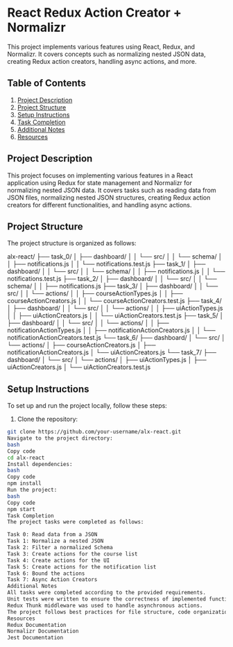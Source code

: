 # React Redux Action Creator + Normalizr

This project implements various features using React, Redux, and Normalizr. It covers concepts such as normalizing nested JSON data, creating Redux action creators, handling async actions, and more.

## Table of Contents

1. [Project Description](#project-description)
2. [Project Structure](#project-structure)
3. [Setup Instructions](#setup-instructions)
4. [Task Completion](#task-completion)
5. [Additional Notes](#additional-notes)
6. [Resources](#resources)

## Project Description

This project focuses on implementing various features in a React application using Redux for state management and Normalizr for normalizing nested JSON data. It covers tasks such as reading data from JSON files, normalizing nested JSON structures, creating Redux action creators for different functionalities, and handling async actions.

## Project Structure

The project structure is organized as follows:

alx-react/
├── task_0/
│ ├── dashboard/
│ │ └── src/
│ │ └── schema/
│ │ ├── notifications.js
│ │ └── notifications.test.js
├── task_1/
│ ├── dashboard/
│ │ └── src/
│ │ └── schema/
│ │ ├── notifications.js
│ │ └── notifications.test.js
├── task_2/
│ ├── dashboard/
│ │ └── src/
│ │ └── schema/
│ │ ├── notifications.js
├── task_3/
│ ├── dashboard/
│ │ └── src/
│ │ └── actions/
│ │ ├── courseActionTypes.js
│ │ ├── courseActionCreators.js
│ │ └── courseActionCreators.test.js
├── task_4/
│ ├── dashboard/
│ │ └── src/
│ │ └── actions/
│ │ ├── uiActionTypes.js
│ │ ├── uiActionCreators.js
│ │ └── uiActionCreators.test.js
├── task_5/
│ ├── dashboard/
│ │ └── src/
│ │ └── actions/
│ │ ├── notificationActionTypes.js
│ │ ├── notificationActionCreators.js
│ │ └── notificationActionCreators.test.js
└── task_6/
├── dashboard/
│ └── src/
│ └── actions/
│ ├── courseActionCreators.js
│ ├── notificationActionCreators.js
│ └── uiActionCreators.js
└── task_7/
├── dashboard/
│ └── src/
│ └── actions/
│ ├── uiActionTypes.js
│ ├── uiActionCreators.js
│ └── uiActionCreators.test.js



## Setup Instructions

To set up and run the project locally, follow these steps:

1. Clone the repository:

```bash
git clone https://github.com/your-username/alx-react.git
Navigate to the project directory:
bash
Copy code
cd alx-react
Install dependencies:
bash
Copy code
npm install
Run the project:
bash
Copy code
npm start
Task Completion
The project tasks were completed as follows:

Task 0: Read data from a JSON
Task 1: Normalize a nested JSON
Task 2: Filter a normalized Schema
Task 3: Create actions for the course list
Task 4: Create actions for the UI
Task 5: Create actions for the notification list
Task 6: Bound the actions
Task 7: Async Action Creators
Additional Notes
All tasks were completed according to the provided requirements.
Unit tests were written to ensure the correctness of implemented functionalities.
Redux Thunk middleware was used to handle asynchronous actions.
The project follows best practices for file structure, code organization, and documentation.
Resources
Redux Documentation
Normalizr Documentation
Jest Documentation